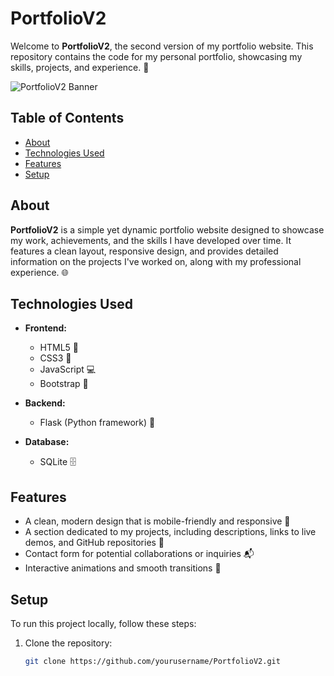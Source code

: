 # PortfolioV2

Welcome to **PortfolioV2**, the second version of my portfolio website. This repository contains the code for my personal portfolio, showcasing my skills, projects, and experience. 🚀

![PortfolioV2 Banner](https://img.shields.io/badge/PortfolioV2-Portfolio%20Website-blue)

## Table of Contents

- [About](#about)
- [Technologies Used](#technologies-used)
- [Features](#features)
- [Setup](#setup)

## About

**PortfolioV2** is a simple yet dynamic portfolio website designed to showcase my work, achievements, and the skills I have developed over time. It features a clean layout, responsive design, and provides detailed information on the projects I've worked on, along with my professional experience. 🌐

## Technologies Used

- **Frontend:** 
  - HTML5 📝
  - CSS3 🎨
  - JavaScript 💻
  - Bootstrap 📱
  
- **Backend:** 
  - Flask (Python framework) 🐍

- **Database:** 
  - SQLite 🗄️

## Features

- A clean, modern design that is mobile-friendly and responsive 📱
- A section dedicated to my projects, including descriptions, links to live demos, and GitHub repositories 🌟
- Contact form for potential collaborations or inquiries 📬
- Interactive animations and smooth transitions 🎥

## Setup

To run this project locally, follow these steps:

1. Clone the repository:
   ```bash
   git clone https://github.com/yourusername/PortfolioV2.git
